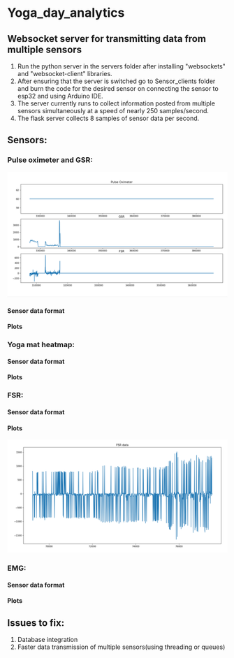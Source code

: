 # Yoga_day_analytics
## Websocket server for transmitting data from multiple sensors
1. Run the python server in the servers folder after installing "websockets" and "websocket-client" libraries.
2. After ensuring that the server is switched go to Sensor_clients folder and burn the code for the desired sensor on connecting the sensor to esp32 and using Arduino IDE.
3. The server currently runs to collect information posted from multiple sensors simultaneously at a speed of nearly 250 samples/second.
4. The flask server collects 8 samples of sensor data per second.
## Sensors:
### Pulse oximeter and GSR:
![alt text](https://github.com/akhilgattu02/Yoga_day_analytics/blob/main/pictures/Pulse_ox.png)
#### Sensor data format
#### Plots
### Yoga mat heatmap:

#### Sensor data format
#### Plots
### FSR:
#### Sensor data format
#### Plots
![alt_text](https://github.com/akhilgattu02/Yoga_day_analytics/blob/main/pictures/fsr_plot.png)
### EMG:
#### Sensor data format
#### Plots
## Issues to fix:
1. Database integration
2. Faster data transmission of multiple sensors(using threading or queues)
